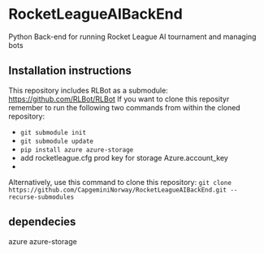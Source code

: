 # RocketLeagueAIBackEnd
Python Back-end for running Rocket League AI tournament and managing bots

## Installation instructions
This repository includes RLBot as a submodule: https://github.com/RLBot/RLBot
If you want to clone this reposityr remember to run the following two commands from within the cloned repository:
- `git submodule init`
- `git submodule update`
- `pip install azure azure-storage`
- add rocketleague.cfg prod key for storage Azure.account_key
-  

Alternatively, use this command to clone this repository:
`git clone https://github.com/CapgeminiNorway/RocketLeagueAIBackEnd.git --recurse-submodules`

## dependecies
azure
azure-storage

